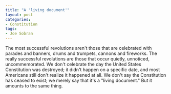```yaml
---
title: "A 'living document'"
layout: post
categories:
- Constitution
tags:
- Joe Sobran
---
```


The most successful revolutions aren't those that are celebrated with parades and banners, drums and trumpets, cannons and fireworks. The really successful revolutions are those that occur quietly, unnoticed, uncommemorated. We don't celebrate the day the United States Constitution was destroyed; it didn't happen on a specific date, and most Americans still don't realize it happened at all. We don't say the Constitution has ceased to exist; we merely say that it's a "living document." But it amounts to the same thing.
